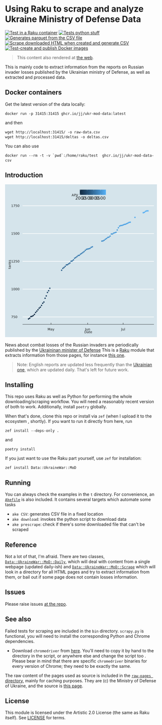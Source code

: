 # Using Raku to scrape and analyze Ukraine Ministry of Defense Data

[![Test in a Raku container](https://github.com/JJ/raku-ukr-mod-data/actions/workflows/test.yaml/badge.svg)](https://github.com/JJ/raku-ukr-mod-data/actions/workflows/test.yaml)
[![Tests python stuff](https://github.com/JJ/raku-ukr-mod-data/actions/workflows/python.yaml/badge.svg)](https://github.com/JJ/raku-ukr-mod-data/actions/workflows/python.yaml)
[![Generates parquet from the CSV file](https://github.com/JJ/raku-ukr-mod-data/actions/workflows/parquet.yml/badge.svg)](https://github.com/JJ/raku-ukr-mod-data/actions/workflows/parquet.yml)
[![Scrape downloaded HTML when created and generate CSV](https://github.com/JJ/raku-ukr-mod-data/actions/workflows/generate-new-CSV.yaml/badge.svg)](https://github.com/JJ/raku-ukr-mod-data/actions/workflows/generate-new-CSV.yaml)
[![Test-create and publish Docker images](https://github.com/JJ/raku-ukr-mod-data/actions/workflows/containers.yaml/badge.svg)](https://github.com/JJ/raku-ukr-mod-data/actions/workflows/containers.yaml)

> This content also rendered at [the
> web](https://jj.github.io/raku-ukr-mod-data).


This is mainly code to extract information from the reports on Russian invader
losses published by the Ukrainian ministry of Defense, as well as extracted and
processed data.

## Docker containers

Get the latest version of the data locally:

```
docker run -p 31415:31415 ghcr.io/jj/ukr-mod-data:latest
```

and then

```
wget http://localhost:31415/ -o raw-data.csv
wget http://localhost:31415/deltas -o deltas.csv
```

You can also use

```shell
docker run --rm -t -v `pwd`:/home/raku/test  ghcr.io/jj/ukr-mod-data-csv
```

## Introduction

![Evolution of tanks (y axis) and APVs (color)](assets/tank-apv-evolution.png)

News about combat losses of the Russian invaders are periodically published
by the [Ukraininan minister of Defense](https://www.mil.gov.ua/en/news/)
This is a [Raku](https://raku.org) module that extracts information from
those pages, for instance [this one](https://www.mil.gov.ua/en/news/2022/06/05/the-total-combat-losses-of-the-enemy-from-24-02-to-05-06/).

> Note: English reports are updated less frequently than the [Ukrainian
> one](https://www.mil.gov.ua/news/2022/06/08/vid-pochatku-povnomasshtabnoi-vijni-proti-ukraini-rosiya-vtratila-uzhe-1393-tanki-znishheno-703-artilerijskih-sistemi-voroga-%E2%80%93-generalnij-shtab-zs-ukraini/),
> which are updated daily. That's left for future work.

## Installing

This repo uses Raku as well as Python for performing the whole downloading/scraping workflow. You will need a reasonably recent version of both to work. Additionally, install `poetry` globally.

When that's done, clone this repo or install via `zef` (when I upload it to the ecosystem
, shortly). If you want to run it directly from here, run

```shell
zef install --deps-only .
```

and

```shell
poetry install
```

If you just want to use the Raku part yourself, use `zef` for installation:

```shell
zef install Data::UkraineWar::MoD
```

## Running

You can always check the examples in the `t` directory. For convenience, an
[`Akefile`](Akefile) is also included. It contains several targets which automate some tasks

- `ake CSV`: generates CSV file in a fixed location
- `ake download`: invokes the python script to download data
- `ake prescrape`: check if there's some downloaded file that can't be scraped

## Reference

Not a lot of that, I'm afraid. There are two classes,
[`Data::UkraineWar::MoD::Daily`](lib/Data/UkraineWar/MoD/Daily.pm6), which
 will deal with content from a single webpage (updated daily-ish) and 
 [`Data::UkraineWar::MoD::Scrape`](lib/Data/UkraineWar/MoD/Scrape.pm6) which
  will look in a directory for all HTML pages and try to extract information
   from them, or bail out if some page does not contain losses information.
   
## Issues

 Please raise issues
 [at the repo](https://github.com/JJ/raku-ukr-mod-data/issues).

## See also

Failed tests for scraping are included in the `bin` directory. `scrapy.py` is
functional, you will need to install the corresponding Python and Chrome
dependencies.

- Download `chromedriver` from [here](https://chromedriver.chromium.org/downloads). You'll need to copy it by hand to
  the directory in the script, or anywhere else and change the script too
  . Please bear in mind that there are specific `chromedriver` binaries for
  every version of Chrome; they need to be exactly the same.

The raw content of the pages used as source is included in the [`raw-pages ` directory](raw-pages/), mainly for
caching purposes. They are (c) the Ministry of Defense of Ukraine, and the
source is [this page](https://www.mil.gov.ua/en/news/).

## License

This module is licensed under the Artistic 2.0 License (the same as Raku
itself). See [LICENSE](LICENSE) for terms.
